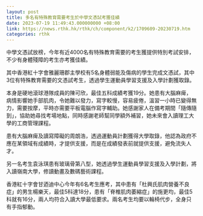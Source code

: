 ```yaml
---
layout: post
title: 多名有特殊教育需要考生於中學文憑試考獲佳績
date: 2023-07-19 11:49:43.000000000 +08:00
link: https://news.rthk.hk/rthk/ch/component/k2/1709609-20230719.htm
categories: rthk
---
```


中學文憑試放榜，今年有近4000名有特殊教育需要的考生獲提供特別考試安排，不少有身體殘障的考生亦考獲佳績。

其中香港紅十字會雅麗珊郡主學校有5名身體弱能及傷病的學生完成文憑試，其中3位有特殊教育需要的文憑試考生，透過學生運動員學習支援及入學計劃獲取錄。

本身是硬地滾球港隊成員的陳可欣，最佳五科成績考獲19分。她患有大腦麻痺，病情影響她手部肌肉，令她難以發力，寫字較慢，容易疲倦，溫習一小時已變得無力，需要按摩，平時亦需要平板電腦作寫字輔助。她感謝家人在備考期間「隨傳隨到」，協助她尋找考場地點，同時感謝老師幫同學額外補習，她未來會入讀理工大學的工商管理課程。

患有大腦麻痺及讀寫障礙的周朗浩，透過運動員計劃獲得大學取錄，他認為政府不應在某領域有成績時，才提供支援，而是在成績發表前就提供支援，避免流失人才。

另一名考生袁泳琪患有玻璃骨第八型，她透過學生運動員學習支援及入學計劃，將入讀嶺南大學，修讀動畫及數碼藝術課程。

香港紅十字會甘迺迪中心今年有6名考生應考，其中患有「杜興氏肌肉營養不良症」的男生楊樂天，最佳5科達18分，患有「脊椎肌肉萎縮症」的施更均，最佳5科就有16分，兩人均符合入讀大學最低要求。兩名考生均要以輪椅代步，全身只有手指郁動。
